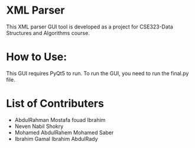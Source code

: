 # XML Parser
This XML parser GUI tool is developed as a project for CSE323-Data Structures and Algorithms course.
# How to Use:
This GUI requires PyQt5 to run. To run the GUI, you need to run the final.py file.
# List of Contributers
* AbdulRahman Mostafa fouad Ibrahim  
* Neven Nabil Shokry                  
* Mohamed AbdulRahem Mohamed Saber    
* Ibrahim Gamal Ibrahim AbdulRady    
